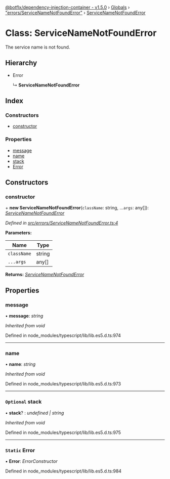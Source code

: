 [@botflx/dependency-injection-container - v1.5.0](../README.md) › [Globals](../globals.md) › ["errors/ServiceNameNotFoundError"](../modules/_errors_servicenamenotfounderror_.md) › [ServiceNameNotFoundError](_errors_servicenamenotfounderror_.servicenamenotfounderror.md)

# Class: ServiceNameNotFoundError

The service name is not found.

## Hierarchy

* Error

  ↳ **ServiceNameNotFoundError**

## Index

### Constructors

* [constructor](_errors_servicenamenotfounderror_.servicenamenotfounderror.md#constructor)

### Properties

* [message](_errors_servicenamenotfounderror_.servicenamenotfounderror.md#message)
* [name](_errors_servicenamenotfounderror_.servicenamenotfounderror.md#name)
* [stack](_errors_servicenamenotfounderror_.servicenamenotfounderror.md#optional-stack)
* [Error](_errors_servicenamenotfounderror_.servicenamenotfounderror.md#static-error)

## Constructors

###  constructor

\+ **new ServiceNameNotFoundError**(`className`: string, ...`args`: any[]): *[ServiceNameNotFoundError](_errors_servicenamenotfounderror_.servicenamenotfounderror.md)*

*Defined in [src/errors/ServiceNameNotFoundError.ts:4](https://github.com/botflux/dependency-injection-container/blob/be695a3/src/errors/ServiceNameNotFoundError.ts#L4)*

**Parameters:**

Name | Type |
------ | ------ |
`className` | string |
`...args` | any[] |

**Returns:** *[ServiceNameNotFoundError](_errors_servicenamenotfounderror_.servicenamenotfounderror.md)*

## Properties

###  message

• **message**: *string*

*Inherited from void*

Defined in node_modules/typescript/lib/lib.es5.d.ts:974

___

###  name

• **name**: *string*

*Inherited from void*

Defined in node_modules/typescript/lib/lib.es5.d.ts:973

___

### `Optional` stack

• **stack**? : *undefined | string*

*Inherited from void*

Defined in node_modules/typescript/lib/lib.es5.d.ts:975

___

### `Static` Error

▪ **Error**: *ErrorConstructor*

Defined in node_modules/typescript/lib/lib.es5.d.ts:984
